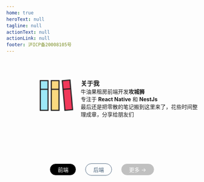 ```yaml
---
home: true
heroText: null
tagline: null
actionText: null
actionLink: null
footer: 沪ICP备20008105号
---
```


<div class="container">
  <div class="index">
    <img class="index__img" src="./.vuepress/public/brand.png" />
    <div class="index--content">
      <h3 class="index__title">关于我</h3>
      <p>牛油果租房前端开发<strong>攻城狮</strong></p>
      <p>专注于 <strong>React Native</strong> 和 <strong>NestJs</strong></p>
      <p>最后还是把零散的笔记搬到这里来了，花些时间整理成章，分享给朋友们</p>
    </div>
  </div>
  
  <div class="more">
    <span>前端</span>
    <span>后端</span>
    <span>更多 →</span>
  </div>
</div>

<style scoped>
.container {
  min-height: 100vh;
}

.index {
  display: flex;
  max-width: 450px;
  margin: auto;
  padding-top: 50px;
  padding-left: 88px;
}
.index__img {
  width: 88px;
  height: 88px;
}
.index--content {
  margin-left: 20px;
}
.index--content > * {
  margin: 0;
}
.home__title {
  font-size: 28px;
}
.more {
  text-align: center;
  margin-top: 120px;
}
.more > * {
  display: inline-block;
  padding: 5px 20px;
  border-radius: 30px;
  border: 1px solid;
  margin: 0 10px;
  cursor: pointer;
  color: #445e78;
  user-select: none;
}
.more > *:first-child {
  color: #ffffff;
  background-color: #000000;
}
.more > *:last-child {
  color: #fff;
  background-color: silver;
}
.more > *:hover {
}

</style>
